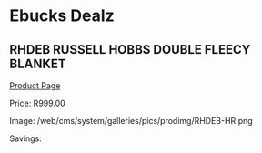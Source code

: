 
# Ebucks Dealz
## RHDEB RUSSELL HOBBS DOUBLE FLEECY BLANKET
[Product Page](https://www.ebucks.com/web/shop/productSelected.do?prodId=1155246067&catId=704982758)

Price: R999.00

Image: /web/cms/system/galleries/pics/prodimg/RHDEB-HR.png

Savings: 


	
